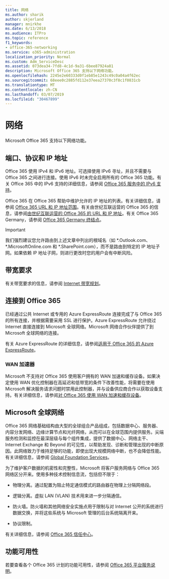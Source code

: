 ```yaml
---
title: 网络
ms.author: sharik
author: skjerland
manager: mnirkhe
ms.date: 6/13/2018
ms.audience: ITPro
ms.topic: reference
f1_keywords:
- office-365-networking
ms.service: o365-administration
localization_priority: Normal
ms.custom: Adm_ServiceDesc
ms.assetid: 073dea34-7fd8-4c1d-9a31-6bee87924a81
description: Microsoft Office 365 支持以下网络功能。
ms.openlocfilehash: 2245e2e60333d0f1eb85e1243c49c0a04a4f62ec
ms.sourcegitcommit: 68eee0c2885fd112e37eea27370c3f8c1f0831cb
ms.translationtype: MT
ms.contentlocale: zh-CN
ms.lasthandoff: 03/07/2019
ms.locfileid: "30467899"
---
```

# <a name="networking"></a>网络

Microsoft Office 365 支持以下网络功能。
  
## <a name="ports-protocols-and-ip-addresses"></a>端口、协议和 IP 地址

Office 365 使用 IPv4 和 IPv6 地址。可选择使用 IPv6 寻址，并且不需要与 Office 365 之间进行连接。使用 IPv6 时未完全启用所有的 Office 365 功能。有关 Office 365 中的 IPv6 支持的详细信息，请参阅 [Office 365 服务中的 IPv6 支持](https://go.microsoft.com/fwlink/?LinkID=785121&amp;clcid=0x409)。
  
Office 365 在 Office 365 帮助中维护允许的 IP 地址的列表。有关详细信息，请参阅 [Office 365 URL 和 IP 地址范围](https://go.microsoft.com/fwlink/p/?LinkID=243567)。有关由世纪互联运营的 Office 365 的信息，请参阅[由世纪互联运营的 Office 365 的 URL 和 IP 地址](https://go.microsoft.com/fwlink/?LinkID=733351&amp;clcid=0x409)。有关 Office 365 Germany，请参阅 [Office 365 Germany 终结点](https://support.office.com/en-us/article/Office-365-Germany-endpoints-8a113a50-0071-4155-bb8e-eba5a8dbd4c8)。
  
> [!IMPORTANT]
> 我们强烈建议您允许路由到上述文章中列出的根域名（如 \*.Outlook.com、\*.MicrosoftOnline.com 和 \*.SharePoint.com），而不是路由到特定的 IP 地址子网。如果依赖 IP 地址子网，则进行更改时您的用户会有中断风险。 
  
## <a name="bandwidth-requirements"></a>带宽要求

有关带宽要求的信息，请参阅 [Internet 带宽规划](https://go.microsoft.com/fwlink/p/?LinkID=282467)。
  
## <a name="connecting-to-office-365"></a>连接到 Office 365

已经通过公共 Internet 或专用的 Azure ExpressRoute 连接完成了与 Office 365 的所有连接，并根据需要采用 SSL 进行保护。Azure ExpressRoute 允许绕过 Internet 直接连接到 Microsoft 全球网络。Microsoft 网络合作伙伴提供了到 Microsoft 全球网络的连接。
  
有关 Azure ExpressRoute 的详细信息，请参阅[适用于 Office 365 的 Azure ExpressRoute](https://aka.ms/expressrouteoffice365)。
  
### <a name="wan-accelerators"></a>WAN 加速器

Microsoft 不支持对 Office 365 使用客户拥有的 WAN 加速和缓存设备。如果决定使用 WAN 优化控制器在高延迟和低带宽的条件下改善性能，将需要在使用 Microsoft 解决服务请求问题时禁用此控制器，并与设备供应商合作以获取设备支持。有关详细信息，请参阅[对 Office 365 使用 WAN 加速和缓存设备](https://go.microsoft.com/fwlink/p/?LinkID=282468)。
  
## <a name="the-global-microsoft-network"></a>Microsoft 全球网络

Office 365 网络基础结构由大型的全球组合产品组成，包括数据中心、服务器、内容分发网络、边缘计算节点和光纤网络，从而可以在全球范围内提供服务。尖端服务检测和监控在最深层级与每个组件集成，提供了数据中心、网络主干、Internet Exchange 和 Beyond 的可见性，以帮助发现、诊断和管理出现的中断原因。此网络致力于维持足够的功能，即使出现大规模网络中断，也不会降低性能。有关详细信息，请参阅 [Global Foundation Services](https://go.microsoft.com/fwlink/p/?LinkID=282622)。 
  
为了维护客户数据的机密性和完整性，Microsoft 将客户服务网络与 Office 365 网络区分开来。使用多种技术控制信息流，包括但不限于：
  
- 物理分离。通过配置为阻止特定通信模式的路由器在物理上分隔网络段。
    
- 逻辑分离。虚拟 LAN (VLAN) 技术用来进一步分隔通信。
    
- 防火墙。防火墙和其他网络安全实施点用于限制与对 Internet 公开的系统进行数据交换，并将这些系统与 Microsoft 管理的后台系统隔离开来。 
    
- 协议限制。
    
有关详细信息，请参阅 [Office 365 信任中心](https://go.microsoft.com/fwlink/p/?LinkID=282621)。 
  
## <a name="feature-availability"></a>功能可用性

若要查看各个 Office 365 计划的功能可用性，请参阅 [Office 365 平台服务说明](https://technet.microsoft.com/en-us/library/office-365-platform-service-description.aspx)。
  

